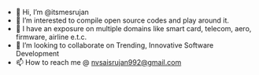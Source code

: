 - 👋 Hi, I’m @itsmesrujan
- 👀 I’m interested to compile open source codes and play around it.
- 🌱 I have an exposure on multiple domains like smart card, telecom, aero, firmware, airline e.t.c.
- 💞️ I’m looking to collaborate on Trending, Innovative Software Development
- 📫 How to reach me @ nvsaisrujan992@gmail.com

<!---
itsmesrujan/itsmesrujan is a ✨ special ✨ repository because its `README.md` (this file) appears on your GitHub profile.
You can click the Preview link to take a look at your changes.
--->
